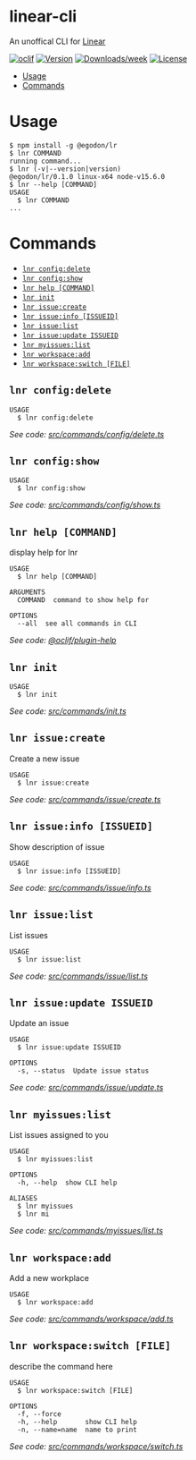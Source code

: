 linear-cli
==========

An unoffical CLI for [Linear](https://linear.app/)

[![oclif](https://img.shields.io/badge/cli-oclif-brightgreen.svg)](https://oclif.io)
[![Version](https://img.shields.io/npm/v/linear-cli.svg)](https://npmjs.org/package/linear-cli)
[![Downloads/week](https://img.shields.io/npm/dw/linear-cli.svg)](https://npmjs.org/package/linear-cli)
[![License](https://img.shields.io/npm/l/linear-cli.svg)](https://github.com/egodon/linear-cli/blob/master/package.json)

<!-- toc -->
* [Usage](#usage)
* [Commands](#commands)
<!-- tocstop -->
# Usage
<!-- usage -->
```sh-session
$ npm install -g @egodon/lr
$ lnr COMMAND
running command...
$ lnr (-v|--version|version)
@egodon/lr/0.1.0 linux-x64 node-v15.6.0
$ lnr --help [COMMAND]
USAGE
  $ lnr COMMAND
...
```
<!-- usagestop -->
# Commands
<!-- commands -->
* [`lnr config:delete`](#lnr-configdelete)
* [`lnr config:show`](#lnr-configshow)
* [`lnr help [COMMAND]`](#lnr-help-command)
* [`lnr init`](#lnr-init)
* [`lnr issue:create`](#lnr-issuecreate)
* [`lnr issue:info [ISSUEID]`](#lnr-issueinfo-issueid)
* [`lnr issue:list`](#lnr-issuelist)
* [`lnr issue:update ISSUEID`](#lnr-issueupdate-issueid)
* [`lnr myissues:list`](#lnr-myissueslist)
* [`lnr workspace:add`](#lnr-workspaceadd)
* [`lnr workspace:switch [FILE]`](#lnr-workspaceswitch-file)

## `lnr config:delete`

```
USAGE
  $ lnr config:delete
```

_See code: [src/commands/config/delete.ts](https://github.com/egodon/linear-cli/blob/v0.1.0/src/commands/config/delete.ts)_

## `lnr config:show`

```
USAGE
  $ lnr config:show
```

_See code: [src/commands/config/show.ts](https://github.com/egodon/linear-cli/blob/v0.1.0/src/commands/config/show.ts)_

## `lnr help [COMMAND]`

display help for lnr

```
USAGE
  $ lnr help [COMMAND]

ARGUMENTS
  COMMAND  command to show help for

OPTIONS
  --all  see all commands in CLI
```

_See code: [@oclif/plugin-help](https://github.com/oclif/plugin-help/blob/v3.2.2/src/commands/help.ts)_

## `lnr init`

```
USAGE
  $ lnr init
```

_See code: [src/commands/init.ts](https://github.com/egodon/linear-cli/blob/v0.1.0/src/commands/init.ts)_

## `lnr issue:create`

Create a new issue

```
USAGE
  $ lnr issue:create
```

_See code: [src/commands/issue/create.ts](https://github.com/egodon/linear-cli/blob/v0.1.0/src/commands/issue/create.ts)_

## `lnr issue:info [ISSUEID]`

Show description of issue

```
USAGE
  $ lnr issue:info [ISSUEID]
```

_See code: [src/commands/issue/info.ts](https://github.com/egodon/linear-cli/blob/v0.1.0/src/commands/issue/info.ts)_

## `lnr issue:list`

List issues

```
USAGE
  $ lnr issue:list
```

_See code: [src/commands/issue/list.ts](https://github.com/egodon/linear-cli/blob/v0.1.0/src/commands/issue/list.ts)_

## `lnr issue:update ISSUEID`

Update an issue

```
USAGE
  $ lnr issue:update ISSUEID

OPTIONS
  -s, --status  Update issue status
```

_See code: [src/commands/issue/update.ts](https://github.com/egodon/linear-cli/blob/v0.1.0/src/commands/issue/update.ts)_

## `lnr myissues:list`

List issues assigned to you

```
USAGE
  $ lnr myissues:list

OPTIONS
  -h, --help  show CLI help

ALIASES
  $ lnr myissues
  $ lnr mi
```

_See code: [src/commands/myissues/list.ts](https://github.com/egodon/linear-cli/blob/v0.1.0/src/commands/myissues/list.ts)_

## `lnr workspace:add`

Add a new workplace

```
USAGE
  $ lnr workspace:add
```

_See code: [src/commands/workspace/add.ts](https://github.com/egodon/linear-cli/blob/v0.1.0/src/commands/workspace/add.ts)_

## `lnr workspace:switch [FILE]`

describe the command here

```
USAGE
  $ lnr workspace:switch [FILE]

OPTIONS
  -f, --force
  -h, --help       show CLI help
  -n, --name=name  name to print
```

_See code: [src/commands/workspace/switch.ts](https://github.com/egodon/linear-cli/blob/v0.1.0/src/commands/workspace/switch.ts)_
<!-- commandsstop -->
